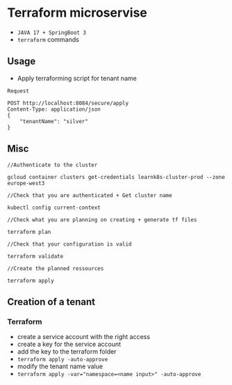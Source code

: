 # Terraform microservise 
- `JAVA 17 + SpringBoot 3`
- `terraform` commands

## Usage

- Apply terraforming script for tenant name
```
Request

POST http://localhost:8084/secure/apply
Content-Type: application/json
{
	"tenantName": "silver"
}

```
## Misc
```
//Authenticate to the cluster

gcloud container clusters get-credentials learnk8s-cluster-prod --zone europe-west3

//Check that you are authenticated + Get cluster name

kubectl config current-context

//Check what you are planning on creating + generate tf files

terraform plan

//Check that your configuration is valid

terraform validate

//Create the planned ressources

terraform apply
```

## Creation of a tenant
### Terraform
- create a service account with the right access
- create a key for the service account
- add the key to the terraform folder
- `terraform apply -auto-approve`
- modify the tenant name value
- `terraform apply -var="namespace=<name input>" -auto-approve`